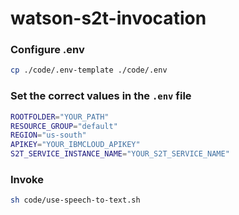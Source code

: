 # watson-s2t-invocation

### Configure .env

```sh
cp ./code/.env-template ./code/.env
```

### Set the correct values in the `.env` file

```sh
ROOTFOLDER="YOUR_PATH"
RESOURCE_GROUP="default"
REGION="us-south"
APIKEY="YOUR_IBMCLOUD_APIKEY"
S2T_SERVICE_INSTANCE_NAME="YOUR_S2T_SERVICE_NAME"
```

### Invoke

```sh
sh code/use-speech-to-text.sh
```